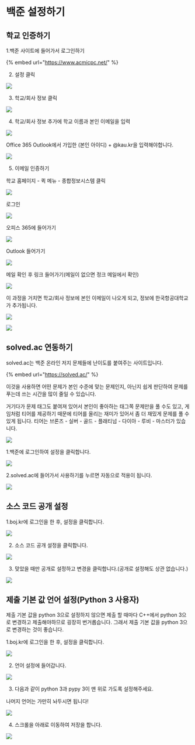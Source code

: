 # 백준 설정하기

## 학교 인증하기

1.백준 사이트에 들어가서 로그인하기

{% embed url="https://www.acmicpc.net/" %}

2. 설정 클릭

![](../.gitbook/assets/image%20%2845%29.png)

3. 학교/회사 정보 클릭

![](../.gitbook/assets/image%20%28116%29.png)

4. 학교/회사 정보 추가에 학교 이름과 본인 이메일을 입력

![](../.gitbook/assets/image%20%2846%29.png)

Office 365 Outlook에서 가입한 \(본인 아이디\) + @kau.kr을 입력해야합니다.

![](../.gitbook/assets/image%20%28131%29.png)

5. 이메일 인증하기

학교 홈페이지 - 퀵 메뉴 - 종합정보시스템 클릭

![](../.gitbook/assets/image%20%28114%29.png)

로그인

![](../.gitbook/assets/image%20%2873%29.png)

오피스 365에 들어가기

![](../.gitbook/assets/image%20%2854%29.png)

Outlook 들어가기

![](../.gitbook/assets/image%20%2885%29.png)

메일 확인 후 링크 들어가기\(메일이 없으면 정크 메일에서 확인\)

![](../.gitbook/assets/image%20%2818%29.png)



이 과정을 거치면 학교/회사 정보에 본인 이메일이 나오게 되고, 정보에 한국항공대학교가 추가됩니다.

![](../.gitbook/assets/image%20%2896%29.png)

![](../.gitbook/assets/image%20%2816%29.png)



## solved.ac 연동하기

solved.ac는 백준 온라인 저지 문제들에 난이도를 붙여주는 사이트입니다.

{% embed url="https://solved.ac/" %}

이것을 사용하면 어떤 문제가 본인 수준에 맞는 문제인지, 아닌지 쉽게 판단하여 문제를 푸는데 쓰는 시간을 많이 줄일 수 있습니다.

거기다가 문제 태그도 붙여져 있어서 본인이 좋아하는 태그쪽 문제만을 풀 수도 있고, 게임처럼 티어를 제공하기 때문에 티어를 올리는 재미가 있어서 좀 더 재밌게 문제를 풀 수 있게 됩니다. 티어는 브론즈 - 실버 - 골드 - 플래티넘 - 다이아 - 루비 - 마스터가 있습니다.



![](../.gitbook/assets/image%20%2858%29.png)







1.백준에 로그인하여 설정을 클릭합니다.

![](../.gitbook/assets/image%20%2866%29.png)



2.solved.ac에 들어가서 사용하기를 누르면 자동으로 적용이 됩니다.

![](../.gitbook/assets/image%20%2867%29.png)





## 소스 코드 공개 설정

1.boj.kr에 로그인을 한 후, 설정을 클릭합니다.

![](../.gitbook/assets/image%20%2864%29.png)

2. 소스 코드 공개 설정을 클릭합니다.

![](../.gitbook/assets/image%20%2812%29.png)

3. 맞았을 때만 공개로 설정하고 변경을 클릭합니다.\(공개로 설정해도 상관 없습니다.\)

![](../.gitbook/assets/image%20%2838%29.png)





## 제출 기본 값 언어 설정\(Python 3 사용자\)

제출 기본 값을 python 3으로 설정하지 않으면 제출 할 때마다 C++에서 python 3으로 변경하고 제출해야하므로 굉장히 번거롭습니다. 그래서 제출 기본 값을 python 3으로 변경하는 것이 좋습니다.

1.boj.kr에 로그인을 한 후, 설정을 클릭합니다.

![](../.gitbook/assets/image%20%2895%29.png)

2. 언어 설정에 들어갑니다.

![](../.gitbook/assets/image%20%28118%29.png)

3. 다음과 같이 python 3과  pypy 3이 맨 위로 가도록 설정해주세요.

나머지 언어는 가만히 놔두시면 됩니다!

![](../.gitbook/assets/image%20%28126%29.png)

4. 스크롤을 아래로 이동하여 저장을 합니다.

![](../.gitbook/assets/image%20%2880%29.png)





